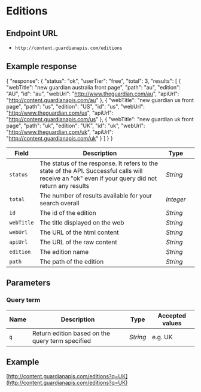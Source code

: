 Editions
=======

## Endpoint URL
* `http://content.guardianapis.com/editions`

## Example response

{
  "response": {
    "status": "ok",
    "userTier": "free",
    "total": 3,
    "results": [
      {
        "webTitle": "new guardian australia front page",
        "path": "au",
        "edition": "AU",
        "id": "au",
        "webUrl": "http://www.theguardian.com/au",
        "apiUrl": "http://content.guardianapis.com/au"
      },
      {
        "webTitle": "new guardian us front page",
        "path": "us",
        "edition": "US",
        "id": "us",
        "webUrl": "http://www.theguardian.com/us",
        "apiUrl": "http://content.guardianapis.com/us"
      },
      {
        "webTitle": "new guardian uk front page",
        "path": "uk",
        "edition": "UK",
        "id": "uk",
        "webUrl": "http://www.theguardian.com/uk",
        "apiUrl": "http://content.guardianapis.com/uk"
      }
    ]
  }
}

Field  | Description | Type |  |
------ | ----------- | ---- |--|
`status` | The status of the response. It refers to the state of the API. Successful calls will receive an "ok" even if your query did not return any results |  *String*
`total` |  The number of results available for your search overall | *Integer*
`id` | The id of the edition | *String*
`webTitle` | The title displayed on the web |  *String*
`webUrl` | The URL of the html content | *String*
`apiUrl` | The URL of the raw content | *String*
`edition` | The edition name | *String*
`path` | The path of the edition | *String*

## Parameters

### Query term

Name  | Description | Type | Accepted values
----- | ----------- | ---- | ---------------
`q` | Return edition based on the query term specified | *String* | e.g. UK

## Example
[http://content.guardianapis.com/editions?q=UK](http://content.guardianapis.com/editions?q=UK)

